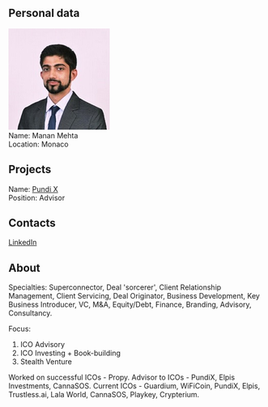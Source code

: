 ## Personal data
![manan mehta photo](photo/manan_mehta.jpg)  
Name:   Manan Mehta  
Location: Monaco  
## Projects 
Name: [Pundi X](../projects/pundi_x.md)  
Position: Advisor   
## Contacts
[LinkedIn](https://www.linkedin.com/in/manan-mehta-5746ab23/)     
## About
Specialties: Superconnector, Deal 'sorcerer', Client Relationship Management, Client Servicing, Deal Originator, Business Development, Key Business Introducer, VC, M&A, Equity/Debt, Finance, Branding, Advisory, Consultancy.  

Focus:  
1. ICO Advisory  
2. ICO Investing + Book-building  
3. Stealth Venture  

Worked on successful ICOs - Propy.
Advisor to ICOs - PundiX, Elpis Investments, CannaSOS.
Current ICOs - Guardium, WiFiCoin, PundiX, Elpis, Trustless.ai, Lala World, CannaSOS, Playkey, Crypterium.
